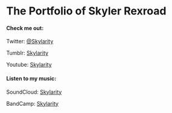The Portfolio of Skyler Rexroad
===============================

#### Check me out:

Twitter: [@Skylarity](https://twitter.com/Skylarity)

Tumblr: [Skylarity](http://skylarity.tumblr.com/)

Youtube: [Skylarity](https://www.youtube.com/user/Skylarity)

#### Listen to my music:

SoundCloud: [Skylarity](http://soundcloud.com/skylarity)

BandCamp: [Skylarity](https://skylarity.bandcamp.com/)
